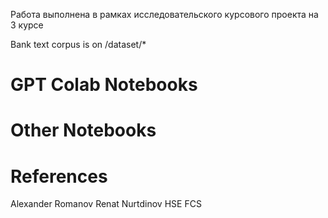 Работа выполнена в рамках исследовательского курсового проекта на 3 курсе

Bank text corpus is on /dataset/*
# GPT Colab Notebooks

# Other Notebooks

# References


Alexander Romanov
Renat Nurtdinov
HSE FCS
